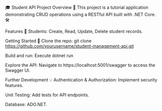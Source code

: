 🎓 Student API Project
Overview 📘
This project is a tutorial application demonstrating CRUD operations using a RESTful API built with .NET Core. 🛠️

Features 🧩
Students: Create, Read, Update, Delete student records.


Getting Started 🚀
Clone the repo: git clone https://github.com/yourusername/student-management-api.git

Build and run: Execute dotnet run

Explore the API: Navigate to https://localhost:5001/swagger to access the Swagger UI.

Further Development 💡
Authentication & Authorization: Implement security features.

Unit Testing: Add tests for API endpoints.

Database: ADO.NET.
